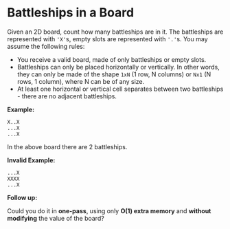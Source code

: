# Battleships in a Board

Given an 2D board, count how many battleships are in it. The battleships are represented with `'X'`s, empty slots are represented with `'.'`s. You may assume the following rules:

- You receive a valid board, made of only battleships or empty slots.
- Battleships can only be placed horizontally or vertically. In other words, they can only be made of the shape `1xN` (1 row, N columns) or `Nx1` (N rows, 1 column), where N can be of any size.
- At least one horizontal or vertical cell separates between two battleships - there are no adjacent battleships.

__Example:__

```
X..X
...X
...X
```

In the above board there are 2 battleships.

__Invalid Example:__

```
...X
XXXX
...X
```

__Follow up:__

Could you do it in __one-pass__, using only __O(1) extra memory__ and __without modifying__ the value of the board?
